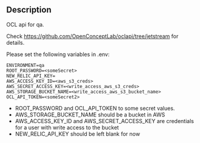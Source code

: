 ## Description

OCL api for qa.

Check <https://github.com/OpenConceptLab/oclapi/tree/jetstream> for details.

Please set the following variables in .env:

```
ENVIRONMENT=qa
ROOT_PASSWORD=<someSecret>
NEW_RELIC_API_KEY=
AWS_ACCESS_KEY_ID=<aws_s3_creds>
AWS_SECRET_ACCESS_KEY=<write_access_aws_s3_creds>
AWS_STORAGE_BUCKET_NAME=<write_access_aws_s3_bucket_name>
OCL_API_TOKEN=<someSecret2>
```

  - ROOT_PASSWORD and OCL_API_TOKEN to some secret values.
  - AWS_STORAGE_BUCKET_NAME should be a bucket in AWS
  - AWS_ACCESS_KEY_ID and AWS_SECRET_ACCESS_KEY are credentials for a user with write access to the bucket
  - NEW_RELIC_API_KEY should be left blank for now
